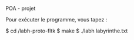 POA - projet

Pour exécuter le programme, vous tapez :
	
$ cd /labh-proto-fltk
$ make
$ ./labh labyrinthe.txt 